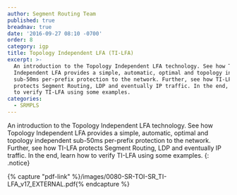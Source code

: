 ```yaml
---
author: Segment Routing Team
published: true
breadnav: true
date: '2016-09-27 08:10 -0700'
order: 8
category: igp
title: Topology Independent LFA (TI-LFA)
excerpt: >-
  An introduction to the Topology Independent LFA technology. See how Topology
  Independent LFA provides a simple, automatic, optimal and topology independent
  sub-50ms per-prefix protection to the network. Further, see how TI-LFA
  protects Segment Routing, LDP and eventually IP traffic. In the end, learn how
  to verify TI-LFA using some examples.
categories:
  - SRMPLS
---
```


An introduction to the Topology Independent LFA technology. See how Topology Independent LFA provides a simple, automatic, optimal and topology independent sub-50ms per-prefix protection to the network. Further, see how TI-LFA protects Segment Routing, LDP and eventually IP traffic.
In the end, learn how to verify TI-LFA using some examples.
{: .notice}  

{% capture "pdf-link" %}/images/0080-SR-TOI-SR_TI-LFA_v17_EXTERNAL.pdf{% endcapture %}

<script src="{{ '/assets/js/pdfobject.min.js' | relative_url }}"></script>
<div class="fitvidsignore" id="pdf"></div>
<script>PDFObject.embed(" {{ pdf-link }} ", "#pdf", {height: "21.5em", width: "31.3em"});</script>
